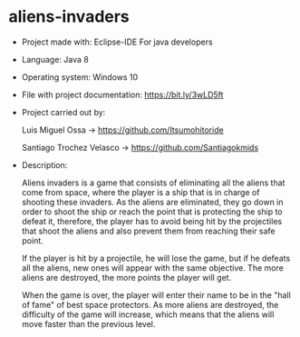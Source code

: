 # aliens-invaders

* Project made with: Eclipse-IDE For java developers

* Language: Java 8

* Operating system: Windows 10

* File with project documentation: https://bit.ly/3wLD5ft

* Project carried out by: 

  Luis Miguel Ossa -> https://github.com/Itsumohitoride

  Santiago Trochez Velasco -> https://github.com/Santiagokmids

* Description:

  Aliens invaders is a game that consists of eliminating all the aliens that come from space, where the player is a ship that is in charge of shooting these invaders.
  As the aliens are eliminated, they go down in order to shoot the ship or reach the point that is protecting the ship to defeat it, therefore, the player has to avoid being hit     by the projectiles that shoot the aliens and also prevent them from reaching their safe point.

  If the player is hit by a projectile, he will lose the game, but if he defeats all the aliens, new ones will appear with the same objective.
  The more aliens are destroyed, the more points the player will get.

  When the game is over, the player will enter their name to be in the "hall of fame" of best space protectors.
  As more aliens are destroyed, the difficulty of the game will increase, which means that the aliens will move faster than the previous level. 
